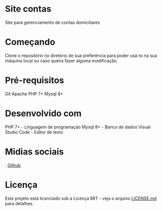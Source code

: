 # Site contas
Site para gerenciamento de contas domiciliares

# Começando

Clone o repositório no diretório de sua preferência para poder usá-lo na sua máquina local ou caso queira fazer alguma modificação.

# Pré-requisitos

Git
Apache
PHP 7+
Mysql 8+

# Desenvolvido com

PHP 7+ - Linguagem de programação
Mysql 8+ - Banco de dados
Visual Studio Code - Editor de texto

# Midias sociais

. [Github](https://github.com/antoniocbarbosa?tab=repositories)

# Licença

Este projeto está licenciado sob a Licença MIT - veja o arquivo [LICENSE.md](https://github.com/antoniocbarbosa/Site-contas/blob/main/LICENSE) para detalhes.
